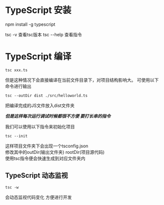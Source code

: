 # TypeScript 安装

npm install -g typescript

tsc -v 查看tsc版本
tsc --help 查看指令


# TypeScript 编译
```
tsc xxx.ts
```

但是这种情况下会直接编译在当前文件目录下，对项目结构影响大。
可使用以下命令进行输出
```
tsc --outDir dist ./src/helloworld.ts
```
把编译完成的JS文件放入dist文件夹

***但是这样每次运行调试时候都很不方便 要打长串的指令***

我们可以使用以下指令来初始化项目
 ```
tsc --init
```  
这样项目文件夹下会出现一个tsconfig.json  
修改其中的outDir(输出文件夹) rootDir(项目源代码)  
使用tsc指令便会快速生成到对应文件夹内  

## TypeScript 动态监视
```
tsc -w
``` 
会动态监视代码变化 方便进行开发